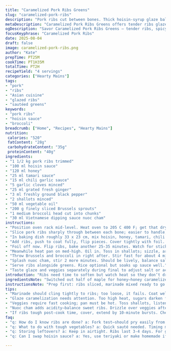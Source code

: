 ```yaml
---
title: "Caramelized Pork Ribs Greens"
slug: "caramelized-pork-ribs"
description: "Pork ribs cut between bones. Thick hoisin-syrup glaze balanced with a splash of tamari and honey. Garlic and ginger punch under crisp tender broccoli and Brussels leaves sautéed with shallots and splash of Vietnamese dipping sauce. Slow bake covered to tender, uncover finish, syrupy sheen. Hot skillet cooks veggies fast, firm still. Substitute tamari for soy, honey for maple, chili garlic sauce for sriracha. Watch glaze carefully at end so sugars don’t burn. Serve with rice or on its own. Texture contrast key. Time flexible but watch meat softness and veggie crunch."
metaDescription: "Caramelized Pork Ribs Greens offers tender ribs glazed in hoisin and honey, paired with crispy veggies for a savory delight"
ogDescription: "Savor Caramelized Pork Ribs Greens – tender ribs, spicy glaze, crisp greens, an Asian fusion dish that satisfies"
focusKeyphrase: "Caramelized Pork Ribs"
date: 2025-08-04
draft: false
image: caramelized-pork-ribs.png
author: "Kate"
prepTime: PT25M
cookTime: PT1H35M
totalTime: PT2H
recipeYield: "4 servings"
categories: ["Hearty Mains"]
tags:
- "pork"
- "ribs"
- "Asian cuisine"
- "glazed ribs"
- "sautéed greens"
keywords:
- "pork ribs"
- "hoisin sauce"
- "broccoli"
breadcrumb: ["Home", "Recipes", "Hearty Mains"]
nutrition: 
 calories: "520"
 fatContent: "28g"
 carbohydrateContent: "35g"
 proteinContent: "40g"
ingredients:
- "1 1/2 kg pork ribs trimmed"
- "100 ml hoisin sauce"
- "120 ml honey"
- "25 ml tamari sauce"
- "15 ml chili garlic sauce"
- "5 garlic cloves minced"
- "25 ml grated fresh ginger"
- "3 ml freshly ground black pepper"
- "2 shallots minced"
- "50 ml vegetable oil"
- "200 g finely sliced Brussels sprouts"
- "1 medium broccoli head cut into chunks"
- "30 ml Vietnamese dipping sauce nuoc cham"
instructions:
- "Position oven rack mid-level. Heat oven to 205 C 400 F; get that dry heat ready."
- "Slice pork ribs sharply through between each bone; easier to handle, better glaze coverage."
- "In baking dish roughly 33 x 23 cm, mix hoisin, honey, tamari, chili garlic sauce, garlic, ginger, pepper. Stir 'til wet paste, thick."
- "Add ribs, push to coat fully, flip pieces. Cover tightly with foil. Put in oven for about 1 hour, stirring gently at 30 minutes: check sauce absorption."
- "Foil off now. Flip ribs, bake another 25-35 minutes. Watch for sticky gloss to catch light and slight caramelized dark spots but not black. Meat tender sweep test with fork; it should peel easily but not fall apart."
- "Meanwhile heat pan on med-high. Oil in. Toss in shallots; sizzle, aromatics come up quick."
- "Throw Brussels and broccoli in right after. Stir fast for about 4 minutes, crisp-tender, veggies bright."
- "Splash nuoc cham, stir 2 more minutes. Should be lively, balance salt-sour, sheen coats vegetables well."
- "Serve ribs alongside greens. Rice optional but soaks up sauce well."
- "Taste glaze and veggies separately during final to adjust salt or acidity; ribs sweet-savory, greens tangy-spicy. Harmony from contrast."
introduction: "Ribs need time to soften but watch heat so they don’t dry. Slow oven, covered creates steam, moisture traps in meat. The glaze builds during uncovered finish, sugars break down to syrup thickness. That balance is crucial — too much heat burns sugars bitter, too little and ribs flop with raw sauce. Braising then glazing approach. Vegetables—Brussels and broccoli—quick pan-fried till edge crisp, still snap inside. Shallow cooking locks color, texture, flavor. Using a punchy nuoc cham finish layers flavor complexity. That’s where acidity and salt kick in to cut the sticky fat. No dairy no nuts, just bold savory umami, sweet heat and fresh green crunch. Save yourself from soggy greens by cooking them fast then adding acidity at the end. Ribs and greens serve as a meal or side easily, versatile adaptable. Substitutions ready if pantry gaps arise."
ingredientsNote: "Switched out half of maple for honey—honey caramelizes slightly quicker and deepens color without overpowering sweet. Used tamari instead of soy sauce for gluten-free option; brings mellow salt punch without bitterness. Chili garlic sauce replaces sriracha for bright garlic heat that cooks down smooth. Pay attention to the quality of hoisin; not all are equal—sweetness varies, adjust honey accordingly. Fresh ginger critical—dry powder won’t cut sharp in temp. Shallots over onion: better aromatic and texture for quick sauté without overpowering dish. Prepping ribs: cutting between bones saves carving later, maximizes glaze surface. Brussels sprout thin slicing crucial or they feel tough; broccoli chopped coarse for textural contrast. Store-bought nuoc cham is fine; homemade recommended for fresher balanced acids and fish sauce depth. Oil neutral; vegetable or canola works well, avoid heavy flavors that mask delicacy."
instructionsNote: "Prep first: ribs sliced, marinade mixed ready to go. Helps timing and coats ribs evenly. When covered cook, steam forms inside foil, tenderizing meat while glaze seeps in. Stirring halfway stops ribs from sticking or drying on one side. Removing foil exposes racks to dry heat; sugars start caramelizing—use visual cues, ribs glossy and just a little sticky, glove finger touch: flexible not falling apart. Avoid burning! If glaze darkens too fast, reduce heat or cover loosely with foil. Pan for veggies must be hot before adding oil; oil heats quickly turning shiny but not smoking. Add shallots, listen to quick sputter — that’s aromatics awakening. Toss in greens, keep mixture moving constantly to prevent scorching. The 2-minute finish with nuoc cham seals freshness and roundness into greens. Taste and adjust acid or salt here. Serve immediately. Don’t let greens sit or they turn limp. Rice is a backup; keep simple steamed jasmine or basmati to focus on ribs and greens. Efficiency tip: assemble marinade while ribs slice. Saves time when oven is ready."
tips:
- "Marinade should cling tightly to ribs; too loose, it fails. Coat well. Foil traps moisture—steam helps meat; avoids drying. Cook long, watch doneness."
- "Glaze caramelization needs attention. Too high heat, sugars darken fast, bitter. Use visual cues: glossy look, slight stickiness. Adjust temp if needed. Patience is key."
- "Veggies require fast cooking; pan must be hot. Toss shallots, listen for sizzle; aromatics wake up. Add greens immediately—it’s a quick sauté, no mushy. Stir constantly."
- "Nuoc cham adds acidity—balance sweet ribs. Drizzle over veggies after cooking; seals texture, flavor. Don't skip this step. Elevates the dish without fuss."
- "If ribs tough post-cook time, cover, extend by 10-minute bursts. Check regularly. Don’t let uncooperative ribs ruin your meal! Adjust heat further if necessary."
faq:
- "q: How do I know ribs are done? a: Fork test—should pry easily from bone. But not fall apart. Look for shine; sticky surface means done. Watch your time."
- "q: What to do with tough vegetables? a: Quick sauté needed. Timing matters, veggies can turn mushy. If too tough, slice thinner, shorter cooking next time."
- "q: Storing leftovers? a: Keep in airtight. Ribs last 3-4 days. For greens, shorter time; keep crispness, revive in pan. Revive with water splash if needed."
- "q: Can I swap hoisin sauce? a: Yes, use teriyaki or make homemade if pantry is bare. Flavor varies; adjust honey for sweetness balance. Consider using coconut aminos."

---
```

